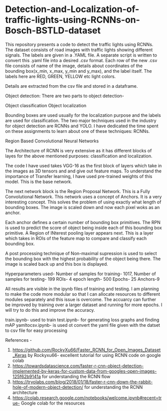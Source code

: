 # Detection-and-Localization-of-traffic-lights-using-RCNNs-on-Bosch-BSTLD-dataset
This repository presents a code to detect the traffic lights using RCNNs. The dataset consists of road images with traffic lights showing different signals. The labels are given in a .YAML file. A separate script is written to convert this .yaml file into a desired .csv format. Each row of the new .csv file consists of name of the image, details about coordinates of the bounding box(x_min, x_max, y_min and y_max), and the label itself. The labels here are RED, GREEN, YELLOW etc light colors.

Details are extracted from the csv file and stored in a dataframe. 

Object detection: There are two parts to object detection-

Object classification
Object localization

Bounding boxes are used usually for the localization purpose and the labels are used for classification. The two major techniques used in the industry for object detection are RCNNs and YOLO. I have dedicated the time spent on these assignments to learn about one of these techniques: RCNNs.

Region Based Convolutional Neural Networks

The Architecture of RCNN is very extensive as it has different blocks of layes for the above mentioned purposes: classification and localization.

The code I have used takes VGG-16 as the first block of layers which take in the images as 3D tensors and and give out feature maps. To understand the importance of Transfer learning, I have used pre-trained weights of this model. This is the base network.

The next network block is the Region Proposal Network. This is a Fully Convolutional Network. This network uses a concept of Anchors. It is a very interesting concept. This solves the problem of using exactly what length of bounding boxes. The image is scaled down and now each pixel woks as an anchor.

Each anchor defines a certain number of bounding box primitives. The RPN is used to predict the score of object being inside each of this bounding box primitive. A Region of INterest pooling layer appears next. This is a layer which takes in ROIs of the feature map to compare and classify each bounding box.

A post processing technique of Non-maximal supression is used to select the bounding box with the highest probability of the object being there. The image is scaled back up and this box is displayed.

Hyperparameters used- Number of samples for training- 1017, Number of samples for testing- 199 ROIs- 4 epoch length- 500 Epochs- 25 Anchors-9

All results are visible in the ipynb files of training and testing. I am planning to make the code more modular so that I can allocate resources to different modules separately and this issue is overcome. The accuarcy can further be improved by training over a larger dataset and running for more epochs. I will try to do this and improve the accuracy.

train.ipynb- used to train
test.ipynb- for generating loss graphs and finding mAP
yamltocsv.ipynb- is used ot convert the yaml file given with the datset to csv file for easy processing

References -

1. https://github.com/RockyXu66/Faster_RCNN_for_Open_Images_Dataset_Keras by Rockyxu66- excellent tutorial for using RCNN code on google colab
2. https://towardsdatascience.com/faster-r-cnn-object-detection-implemented-by-keras-for-custom-data-from-googles-open-images-125f62b9141a for understanding the RCNN flow
3. https://tryolabs.com/blog/2018/01/18/faster-r-cnn-down-the-rabbit-hole-of-modern-object-detection/ for understanding the RCNN architecture
4. https://colab.research.google.com/notebooks/welcome.ipynb#recent=true- Google colab for the resources
